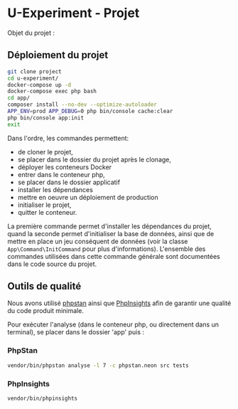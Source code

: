 # U-Experiment - Projet

Objet du projet :

## Déploiement du projet

```bash
git clone project
cd u-experiment/
docker-compose up -d
docker-compose exec php bash
cd app/
composer install --no-dev --optimize-autoloader
APP_ENV=prod APP_DEBUG=0 php bin/console cache:clear
php bin/console app:init
exit
```

Dans l'ordre, les commandes permettent:
- de cloner le projet,
- se placer dans le dossier du projet après le clonage,
- déployer les conteneurs Docker
- entrer dans le conteneur php,
- se placer dans le dossier applicatif
- installer les dépendances
- mettre en oeuvre un déploiement de production
- initialiser le projet,
- quitter le conteneur.

La première commande permet d'installer les dépendances du projet, quand la seconde permet d'initialiser la base de données, ainsi que de mettre en place un jeu conséquent de données (voir la classe `App\Command\InitCommand` pour plus d'informations).
L'ensemble des commandes utilisées dans cette commande générale sont documentées dans le code source du projet.

## Outils de qualité

Nous avons utilisé [phpstan]() ainsi que [PhpInsights]() afin de garantir une qualité du code produit minimale.


Pour exécuter l'analyse (dans le conteneur php, ou directement dans un terminal), se placer dans le dossier 'app' puis :
### PhpStan
```bash
vendor/bin/phpstan analyse -l 7 -c phpstan.neon src tests
```

### PhpInsights
```bash
vendor/bin/phpinsights
```
